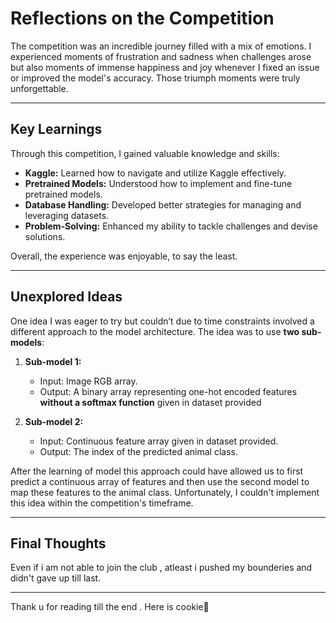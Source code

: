 # Reflections on the Competition

The competition was an incredible journey filled with a mix of emotions. I experienced moments of frustration and sadness when challenges arose but also moments of immense happiness and joy whenever I fixed an issue or improved the model's accuracy. Those triumph moments were truly unforgettable.

---

## Key Learnings
Through this competition, I gained valuable knowledge and skills:
- **Kaggle:** Learned how to navigate and utilize Kaggle effectively.
- **Pretrained Models:** Understood how to implement and fine-tune pretrained models.
- **Database Handling:** Developed better strategies for managing and leveraging datasets.
- **Problem-Solving:** Enhanced my ability to tackle challenges and devise solutions.

Overall, the experience was enjoyable, to say the least.

---

## Unexplored Ideas
One idea I was eager to try but couldn’t due to time constraints involved a different approach to the model architecture. The idea was to use **two sub-models**:
1. **Sub-model 1:**
   - Input: Image RGB array.
   - Output: A binary array representing one-hot encoded features **without a softmax function** given in dataset provided

2. **Sub-model 2:**
   - Input: Continuous feature array given in dataset provided.
   - Output: The index of the predicted animal class.

After the learning of model this approach could have allowed us to first predict a continuous array of features and then use the second model to map these features to the animal class. Unfortunately, I couldn't implement this idea within the competition's timeframe.

---

## Final Thoughts
Even if i am not able to join the club  , atleast i pushed my bounderies and didn't gave up till last.

---
Thank u for reading till the end . Here is cookie🍪 
